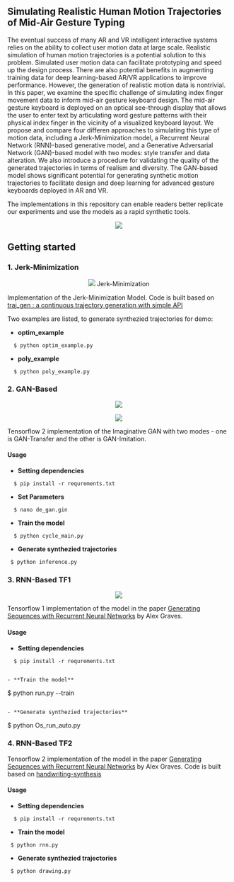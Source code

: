 ## Simulating Realistic Human Motion Trajectories of Mid-Air Gesture Typing

The eventual success of many AR and VR intelligent interactive systems relies on the ability to collect user motion data at large scale.
Realistic simulation of human motion trajectories is a potential solution to this problem. 
Simulated user motion data can facilitate prototyping and speed up the design process.
There are also potential benefits in augmenting training data for deep learning-based AR/VR applications to improve performance.
However, the generation of realistic motion data is nontrivial. 
In this paper, we examine the specific challenge of simulating index finger movement data to inform mid-air gesture keyboard design. The mid-air gesture keyboard is deployed on an optical see-through display that allows the user to enter text by articulating word gesture patterns with their physical index finger in the vicinity of a visualized keyboard layout.
We propose and compare four differen approaches to simulating this type of motion data, including a Jerk-Minimization model, a Recurrent Neural Network (RNN)-based generative model, and a Generative Adversarial Network (GAN)-based model with two modes: style transfer and data alteration.
We also introduce a procedure for validating the quality of the generated trajectories in terms of realism and diversity.
The GAN-based model shows significant potential for generating synthetic motion trajectories to facilitate design and deep learning for advanced gesture keyboards deployed in AR and VR. 

The implementations in this repository can enable readers better replicate our experiments and use the models as a rapid synthetic tools. 

<p align = "center">
<img src= "https://github.com/shawnshenjx/Gesture-Keyboard-Traj-Gen/blob/main/img/real_trace.jpg">
</p> 

## Getting started 

### 1. Jerk-Minimization

<p align = "center">
<img src= "https://github.com/shawnshenjx/Gesture-Keyboard-Traj-Gen/blob/main/img/jm_trace.jpg">
   Jerk-Minimization
</p> 


Implementation of the Jerk-Minimization Model. Code is built based on <a href="https://github.com/icsl-Jeon/traj_gen">traj_gen : a continuous trajectory generation with simple API </a>

Two examples are listed, to generate synthezied trajectories for demo:
- **optim_example** 
```
  $ python optim_example.py
```  
  
- **poly_example** 
```
  $ python poly_example.py
```

### 2. GAN-Based
<p align = "center">
<img src= "https://github.com/shawnshenjx/Gesture-Keyboard-Traj-Gen/blob/main/img/transfer_gan_data.jpg">
</p> 

<p align = "center">
<img src= "https://github.com/shawnshenjx/Gesture-Keyboard-Traj-Gen/blob/main/img/imitation_gan_data.jpg">
</p> 

Tensorflow 2 implementation of the Imaginative GAN with two modes - one is GAN-Transfer and the other is GAN-Imitation.
#### Usage
- **Setting dependencies** 
```
  $ pip install -r requrements.txt
```

- **Set Parameters**
```
  $ nano de_gan.gin
```

- **Train the model**
```
  $ python cycle_main.py
```
  
- **Generate synthezied trajectories**
 ```
  $ python inference.py
``` 

### 3. RNN-Based TF1
<p align = "center">
<img src= "https://github.com/shawnshenjx/Gesture-Keyboard-Traj-Gen/blob/main/img/rnn_trace.jpg">
</p> 
Tensorflow 1 implementation of the model in the paper <a href="https://arxiv.org/abs/1308.0850">Generating Sequences with Recurrent Neural Networks</a> by Alex Graves.

#### Usage
- **Setting dependencies** 
```
  $ pip install -r requrements.txt
    

- **Train the model**
 ```
  $ python run.py --train
```
  
- **Generate synthezied trajectories**
 ```
  $ python Os_run_auto.py
  

### 4. RNN-Based TF2



Tensorflow 2 implementation of the model in the paper <a href="https://arxiv.org/abs/1308.0850">Generating Sequences with Recurrent Neural Networks</a> by Alex Graves. Code is built based on <a href="https://github.com/sjvasquez/handwriting-synthesis">handwriting-synthesis</a>

#### Usage
- **Setting dependencies** 
```
  $ pip install -r requrements.txt
``` 

- **Train the model**
 ```
  $ python rnn.py
```
  
- **Generate synthezied trajectories**
 ```
  $ python drawing.py
```

